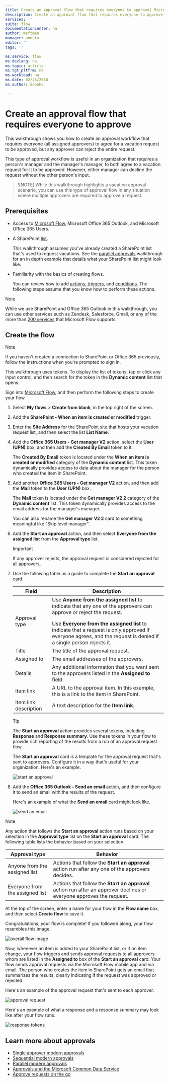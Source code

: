 ```yaml
---
title: Create an approval flow that requires everyone to approve| Microsoft Docs
description: Create an approval flow that requires everyone to approve or one person to reject a request.
services: ''
suite: flow
documentationcenter: na
author: msftman
manager: anneta
editor: ''
tags: ''

ms.service: flow
ms.devlang: na
ms.topic: article
ms.tgt_pltfrm: na
ms.workload: na
ms.date: 02/25/2018
ms.author: deonhe

---
```

# Create an approval flow that requires everyone to approve

This walkthrough shows you how to create an approval workflow that requires everyone (all assigned approvers) to agree for a vacation request to be approved, but any approver can reject the entire request.

This type of approval workflow is useful in an organization that requires a person's manager and the manager's manager, to both agree to a vacation request for it to be approved. However, either manager can decline the request without the other person's input.

> ![NOTE]
> While this walkthrough highlights a vacation approval scenario, you can use this type of approval flow in any situation where multiple approvers are required to approve a request.

## Prerequisites

* Access to [Microsoft Flow](https://flow.microsoft.com), Microsoft Office 365 Outlook, and Microsoft Office 365 Users.
* A SharePoint [list](https://support.office.com/article/SharePoint-lists-I-An-introduction-f11cd5fe-bc87-4f9e-9bfe-bbd87a22a194).

    This walkthrough assumes you've already created a SharePoint list that's used to request vacations. See the [parallel approvals](parallel-modern-approvals.md) walkthrough for an in depth example that details what your SharePoint list might look like.
* Familiarity with the basics of creating flows.

    You can review how to add [actions, triggers](multi-step-logic-flow.md#add-another-action), and [conditions](add-condition.md). The following steps assume that you know how to perform these actions.

> [!NOTE]
> While we use SharePoint and Office 365 Outlook in this walkthrough, you can use other services such as Zendesk, Salesforce, Gmail, or any of the more than [200 services](https://flow.microsoft.com/connectors/) that Microsoft Flow supports.
>
>

## Create the flow

> [!NOTE]
> If you haven't created a connection to SharePoint or Office 365 previously, follow the instructions when you're prompted to sign in.
> 
> 

This walkthrough uses tokens. To display the list of tokens, tap or click any input control, and then search for the token in the **Dynamic content** list that opens.

Sign into [Microsoft Flow](https://flow.microsoft.com), and then perform the following steps to create your flow.

1. Select **My flows** > **Create from blank**, in the top right of the screen.
1. Add the **SharePoint - When an item is created or modified** trigger.
1. Enter the **Site Address** for the SharePoint site that hosts your vacation request list, and then select the list **List Name**.
1. Add the **Office 365 Users - Get manager V2** action, select the **User (UPN)** box, and then add the **Created By Email** token to it.

    The **Created By Email** token is located under the **When an item is created or modified** category of the **Dynamic content** list. This token dynamically provides access to data about the manager for the person who created the item in SharePoint.

1. Add another **Office 365 Users - Get manager V2** action, and then add the **Mail** token to the **User (UPN)** box.

    The **Mail** token is located under the **Get manager V2 2** category of the **Dynamic content** list. This token dynamically provides access to the email address for the manager's manager.

    You can also rename the **Get manager V2 2** card to something meaningful like "Skip level manager".
1. Add the **Start an approval** action, and then select **Everyone from the assigned list** from the **Approval type** list.

   > [!IMPORTANT]
   > If any approver rejects, the approval request is considered rejected for all approvers.
   >
   >
1. Use the following table as a guide to complete the **Start an approval** card.

   | Field | Description |
   | --- | --- |
   |  Approval type |Use **Anyone from the assigned list** to indicate that any one of the approvers can approve or reject the request. </p>Use **Everyone from the assigned list** to indicate that a request is only approved if everyone agrees, and the request is denied if a single person rejects it. |
   |  Title |The title of the approval request. |
   |  Assigned to |The email addresses of the approvers. |
   |  Details |Any additional information that you want sent to the approvers listed in the **Assigned to** field. |
   |  Item link |A URL to the approval item. In this example, this is a link to the item in SharePoint. |
   |  Item link description |A text description for the **Item link**. |

   > [!TIP]
   > The **Start an approval** action provides several tokens, including **Response** and **Response summary**. Use these tokens in your flow to provide rich reporting of the results from a run of an approval request flow.
   >
   >

    The **Start an approval** card is a template for the approval request that's sent to approvers. Configure it in a way that's useful for your organization. Here's an example.

    ![start an approval](media/all-assigned-must-approve/start-an-approval-card.png)

1. Add the **Office 365 Outlook - Send an email** action, and then configure it to send an email with the results of the request.

    Here's an example of what the **Send an email** card might look like.

    ![send an email](media/all-assigned-must-approve/send-an-email-card.png)

> [!NOTE]
> Any action that follows the **Start an approval** action runs based on your selection in the **Approval type** list on the **Start an approval** card. The following table lists the behavior based on your selection.
>
>

| Approval type | Behavior |
| --- | --- |
| Anyone from the assigned list |Actions that follow the **Start an approval** action run after any one of the approvers decides. |
| Everyone from the assigned list |Actions that follow the **Start an approval** action run after an approver declines or everyone approves the request. |

At the top of the screen, enter a name for your flow in the **Flow name** box, and then select **Create flow** to save it.

Congratulations, your flow is complete! If you followed along, your flow resembles this image.

![overall flow image](media/all-assigned-must-approve/overall-flow.png)

Now, whenever an item is added to your SharePoint list, or if an item change, your flow triggers and sends approval requests to all approvers whom are listed in the **Assigned to** box of the **Start an approval** card. Your flow sends approval requests via the Microsoft Flow mobile app and via email. The person who creates the item in SharePoint gets an email that summarizes the results, clearly indicating if the request was approved or rejected.

Here's an example of the approval request that's sent to each approver.

![approval request](media/all-assigned-must-approve/approval-request.png)

Here's an example of what a response and a response summary may look like after your flow runs.

![response tokens](media/all-assigned-must-approve/response-output.png)

## Learn more about approvals

* [Single approver modern approvals](modern-approvals.md)
* [Sequential modern approvals](sequential-modern-approvals.md)
* [Parallel modern approvals](parallel-modern-approvals.md)
* [Approvals and the Microsoft Common Data Service](common-data-model-approve.md)
* [Approve requests on the go](mobile-approvals.md)
